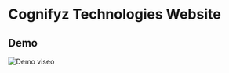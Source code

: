 
# Cognifyz Technologies Website



## Demo


![Demo viseo](https://github.com/user-attachments/assets/d59a1f44-8503-4ca8-a921-bf439c521cf1)
